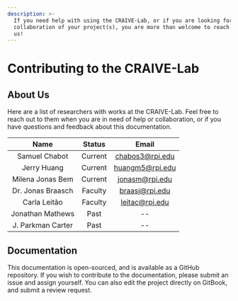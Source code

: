 ```yaml
---
description: >-
  If you need help with using the CRAIVE-Lab, or if you are looking for any
  collaboration of your project(s), you are more than welcome to reach out to
  us!
---
```


# Contributing to the CRAIVE-Lab

## About Us

Here are a list of researchers with works at the CRAIVE-Lab. Feel free to reach out to them when you are in need of help or collaboration, or if you have questions and feedback about this documentation.

|        Name       |  Status |                     Email                    |
| :---------------: | :-----: | :------------------------------------------: |
|   Samuel Chabot   | Current | [chabos3@rpi.edu](<mailto:chabos3@rpi.edu >) |
|    Jerry Huang    | Current |   [huangm5@rpi.edu](mailto:huangm5@rpi.edu)  |
|  Milena Jonas Bem | Current |    [jonasm@rpi.edu](mailto:jonasm@rpi.edu)   |
| Dr. Jonas Braasch | Faculty |  [braasj@rpi.edu](<mailto:braasj@rpi.edu >)  |
|    Carla Leitão   | Faculty |    [leitac@rpi.edu](mailto:leitac@rpi.edu)   |
|  Jonathan Mathews |   Past  |                      --                      |
| J. Parkman Carter |   Past  |                      --                      |

## Documentation

This documentation is open-sourced, and is available as a GitHub repository. If you wish to contribute to the documentation, please submit an issue and assign yourself. You can also edit the project directly on GitBook, and submit a review request.&#x20;
